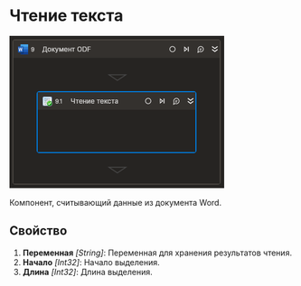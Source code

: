 # Чтение текста

![](<../../../../.gitbook/assets1/Cropped-ReadText.png>)

Компонент, считывающий данные из документа Word. 

## Свойство

1. **Переменная** *[String]*: Переменная для хранения результатов чтения.
2. **Начало** *[Int32]*: Начало выделения.
3. **Длина** *[Int32]*: Длина выделения.   
